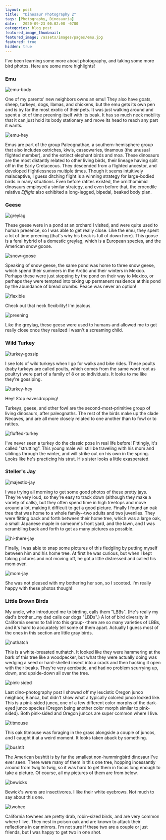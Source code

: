 ```yaml
---
layout: post
title:  "Dinosaur Photography 2"
tags: [Photography, Dinosauria]
date:   2020-09-23 00:02:08 -0700
categories: blog post
featured_image_thumbnail:
featured_image: /assets/images/pages/emu.jpg
featured: true
hidden: true
---
```


I've been learning some more about photography, and taking some more bird photos.  Here are some more highlights!

### Emu
![emu-body](/assets/images/posts/emu-body.jpg)

One of my parents' new neighbors owns an emu! They also have goats, sheep, turkeys, dogs, llamas, and chickens, but the emu gets its own pen and is by far the most exotic of their pets.  It was just walking around and spent a lot of time preening itself with its beak.  It has so much neck mobility that it can just hold its body stationary and move its head to reach any part it wants.

![emu-hey](/assets/images/posts/emu-hey.jpg)

Emus are part of the group Paleognathae, a southern-hemisphere group that also includes ostriches, kiwis, cassowaries, tinamous (the unusual flighted member), and the extinct elephant birds and moa.  These dinosaurs are the most distantly related to other living birds, their lineage having split off in the Early Cretaceous.  They descended from a flighted ancestor, and developed flightlessness multiple times.  Though it seems intuitively maladaptive, I guess ditching flight is a winning strategy for large-bodied birds in many situations.  Even before ratites existed, the ornithomimid dinosaurs employed a similar strategy, and even before that, the crocodile relative *Effigia* also exhibited a long-legged, bipedal, beaked body plan.

### Geese
![greylag](/assets/images/posts/greylag.jpg)

These geese were in a pond at an orchard I visited, and were quite used to human presence, so I was able to get really close.  Like the emu, they spent a lot of time preening (that's why his beak is full of down here).  This goose is a feral hybrid of a domestic greylag, which is a European species, and the American snow goose.

![snow-goose](/assets/images/posts/swimming.jpg)

Speaking of snow geese, the same pond was home to three snow geese, which spend their summers in the Arctic and their winters in Mexico.  Perhaps these were just stopping by the pond on their way to Mexico, or perhaps they were tempted into taking up permanent residence at this pond by the abundance of bread crumbs.  Peace was never an option!

![flexible](/assets/images/posts/flexible.jpg)

Check out that neck flexibility!  I'm jealous.

![preening](/assets/images/posts/preening.jpg)

Like the greylag, these geese were used to humans and allowed me to get really close once they realized I wasn't a screaming child.

### Wild Turkey
![turkey-gossip](/assets/images/posts/turkey-gossip.jpg)

I see lots of wild turkeys when I go for walks and bike rides.  These poults (baby turkeys are called poults, which comes from the same word root as poultry) were part of a family of 8 or so individuals.  It looks to me like they're gossiping.

![turkey-hey](/assets/images/posts/turkey-hey.jpg)

Hey! Stop eavesdropping!

Turkeys, geese, and other fowl are the second-most-primitive group of living dinosaurs, after paleognaths.  The rest of the birds make up the clade Neoaves, and are all more closely related to one another than to fowl or to ratites.

![fluffed-turkey](/assets/images/posts/fluffed-turkey.jpg)

I've never seen a turkey do the classic pose in real life before!  Fittingly, it's called "strutting".  This young male will still be traveling with his mom and siblings through the winter, and will strike out on his own in the spring.  Looks like he's practicing his strut.  His sister looks a little exasperated.

### Steller's Jay
![majestic-jay](/assets/images/posts/majestic.jpg)

I was trying all morning to get some good photos of these pretty jays.  They're very loud, so they're easy to track down (although they make a variety of calls), but they often spend time in high treetops and move around a lot, making it difficult to get a good picture.  Finally I found an oak tree that was home to a whole family--two adults and two juveniles.  They were flitting back and forth between their home tree, which was a large oak, a small Japanese maple in someone's front yard, and the lawn, and I was scrambling back and forth to get as many pictures as possible.

![hi-there-jay](/assets/images/posts/hi-there.jpg)

Finally, I was able to snap some pictures of this fledgling by putting myself between him and his home tree.  At first he was curious, but when I kept taking pictures and not moving off, he got a little distressed and called his mom over.

![mom-jay](/assets/images/posts/mom-not-pleased.jpg)

She was not pleased with my bothering her son, so I scooted.  I'm really happy with these photos though!

### Little Brown Birds

My uncle, who introduced me to birding, calls them "LBBs".  (He's really my dad's brother...my dad calls our dogs "LBDs".)  A lot of bird diversity in California seems to fall into this group--there are so many varieties of LBBs, and it's hard to accurately tell some of them apart.  Actually I guess most of the ones in this section are little gray birds.

![nuthatch](/assets/images/posts/nuthatch.jpg)

This is a white-breasted nuthatch.  It looked like they were hammering at the bark of this tree like a woodpecker, but what they were actually doing was wedging a seed or hard-shelled insect into a crack and then hacking it open with their beaks.  They're very acrobatic, and had no problem scurrying up, down, and upside-down all over the tree.

![pink-sided](/assets/images/posts/pink-sided.jpg)

Last dino-photography post I showed off my leucistic Oregon junco neighbor, Bianca, but didn't show what a typically colored junco looked like.  This is a pink-sided junco, one of a few different color morphs of the dark-eyed junco species (Oregon being another color morph similar to pink-sided).  Both pink-sided and Oregon juncos are super common where I live.

![titmouse](/assets/images/posts/sassy-titmouse.jpg)

This oak titmouse was foraging in the grass alongside a couple of juncos, and I caught it at a weird moment.  It looks taken aback by something.

![bushtit](/assets/images/posts/bushtit.jpg)

The American bushtit is by far the smallest non-hummingbird dinosaur I've ever seen.  There were many of them in this one tree, hopping incessantly around from twig to twig, so it was hard to get them in focus long enough to take a picture.  Of course, all my pictures of them are from below.

![bewicks](/assets/images/posts/bewick's.jpg)

Bewick's wrens are insectivores.  I like their white eyebrows.  Not much to say about this one.

![twohee](/assets/images/posts/twohee.jpg)

California towhees are pretty drab, robin-sized birds, and are very common where I live.  They nest in poison oak and are known to attack their reflections in car mirrors.  I'm not sure if these two are a couple or just friends, but I was happy to get two in one shot.